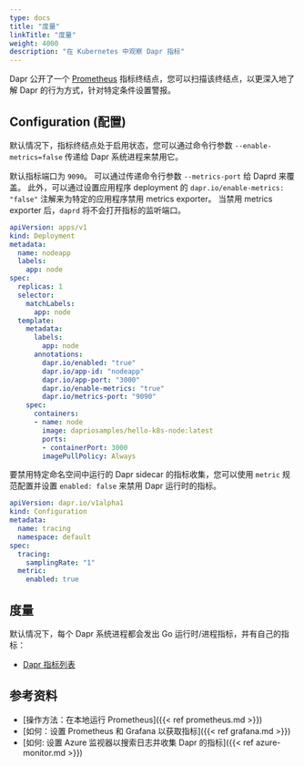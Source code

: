 ```yaml
---
type: docs
title: "度量"
linkTitle: "度量"
weight: 4000
description: "在 Kubernetes 中观察 Dapr 指标"
---
```


Dapr 公开了一个 [Prometheus](https://prometheus.io/) 指标终结点，您可以扫描该终结点，以更深入地了解 Dapr 的行为方式，针对特定条件设置警报。

## Configuration (配置)

默认情况下，指标终结点处于启用状态，您可以通过命令行参数 `--enable-metrics=false` 传递给 Dapr 系统进程来禁用它。

默认指标端口为 `9090`。 可以通过传递命令行参数 `--metrics-port` 给 Daprd 来覆盖。 此外，可以通过设置应用程序 deployment 的 `dapr.io/enable-metrics: "false"` 注解来为特定的应用程序禁用 metrics exporter。 当禁用 metrics exporter 后，`daprd` 将不会打开指标的监听端口。

```yaml
apiVersion: apps/v1
kind: Deployment
metadata:
  name: nodeapp
  labels:
    app: node
spec:
  replicas: 1
  selector:
    matchLabels:
      app: node
  template:
    metadata:
      labels:
        app: node
      annotations:
        dapr.io/enabled: "true"
        dapr.io/app-id: "nodeapp"
        dapr.io/app-port: "3000"
        dapr.io/enable-metrics: "true"
        dapr.io/metrics-port: "9090"
    spec:
      containers:
      - name: node
        image: dapriosamples/hello-k8s-node:latest
        ports:
        - containerPort: 3000
        imagePullPolicy: Always
```

要禁用特定命名空间中运行的 Dapr sidecar 的指标收集，您可以使用 `metric` 规范配置并设置 `enabled: false` 来禁用 Dapr 运行时的指标。

```yaml
apiVersion: dapr.io/v1alpha1
kind: Configuration
metadata:
  name: tracing
  namespace: default
spec:
  tracing:
    samplingRate: "1"
  metric:
    enabled: true
```

## 度量

默认情况下，每个 Dapr 系统进程都会发出 Go 运行时/进程指标，并有自己的指标：

- [Dapr 指标列表](https://github.com/dapr/dapr/blob/master/docs/development/dapr-metrics.md)

## 参考资料

* [操作方法：在本地运行 Prometheus]({{< ref prometheus.md >}})
* [如何：设置 Prometheus 和 Grafana 以获取指标]({{< ref grafana.md >}})
* [如何: 设置 Azure 监视器以搜索日志并收集 Dapr 的指标]({{< ref azure-monitor.md >}})
